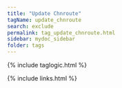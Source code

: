 ```yaml
---
title: "Update Chnroute"
tagName: update_chnroute
search: exclude
permalink: tag_update_chnroute.html
sidebar: mydoc_sidebar
folder: tags
---
```

{% include taglogic.html %}

{% include links.html %}